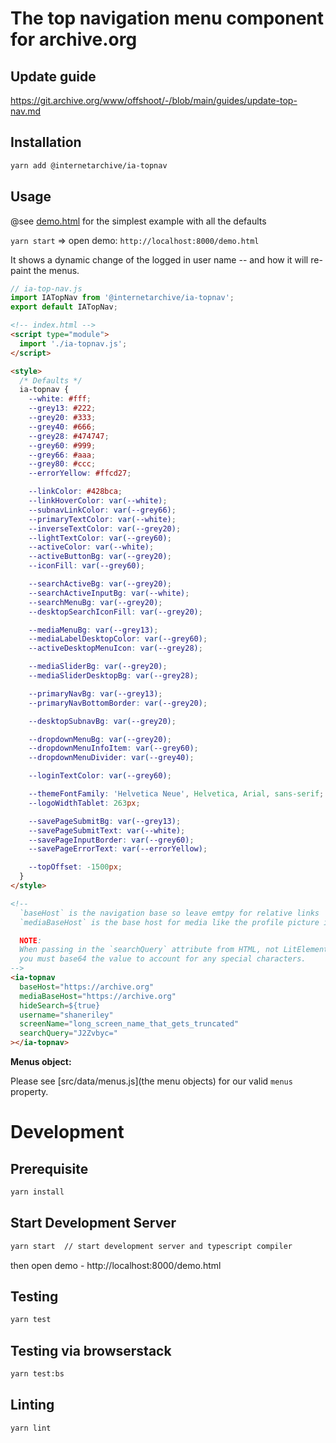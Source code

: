 # The top navigation menu component for archive.org

## Update guide
https://git.archive.org/www/offshoot/-/blob/main/guides/update-top-nav.md
## Installation

```bash
yarn add @internetarchive/ia-topnav
```

## Usage

@see [demo.html](demo.html) for the simplest example with all the defaults

`yarn start` => open demo: `http://localhost:8000/demo.html`

It shows a dynamic change of the logged in user name -- and how it will re-paint the menus.


```js
// ia-top-nav.js
import IATopNav from '@internetarchive/ia-topnav';
export default IATopNav;
```

```html
<!-- index.html -->
<script type="module">
  import './ia-topnav.js';
</script>

<style>
  /* Defaults */
  ia-topnav {
    --white: #fff;
    --grey13: #222;
    --grey20: #333;
    --grey40: #666;
    --grey28: #474747;
    --grey60: #999;
    --grey66: #aaa;
    --grey80: #ccc;
    --errorYellow: #ffcd27;

    --linkColor: #428bca;
    --linkHoverColor: var(--white);
    --subnavLinkColor: var(--grey66);
    --primaryTextColor: var(--white);
    --inverseTextColor: var(--grey20);
    --lightTextColor: var(--grey60);
    --activeColor: var(--white);
    --activeButtonBg: var(--grey20);
    --iconFill: var(--grey60);

    --searchActiveBg: var(--grey20);
    --searchActiveInputBg: var(--white);
    --searchMenuBg: var(--grey20);
    --desktopSearchIconFill: var(--grey20);

    --mediaMenuBg: var(--grey13);
    --mediaLabelDesktopColor: var(--grey60);
    --activeDesktopMenuIcon: var(--grey28);

    --mediaSliderBg: var(--grey20);
    --mediaSliderDesktopBg: var(--grey28);

    --primaryNavBg: var(--grey13);
    --primaryNavBottomBorder: var(--grey20);

    --desktopSubnavBg: var(--grey20);

    --dropdownMenuBg: var(--grey20);
    --dropdownMenuInfoItem: var(--grey60);
    --dropdownMenuDivider: var(--grey40);

    --loginTextColor: var(--grey60);

    --themeFontFamily: 'Helvetica Neue', Helvetica, Arial, sans-serif;
    --logoWidthTablet: 263px;

    --savePageSubmitBg: var(--grey13);
    --savePageSubmitText: var(--white);
    --savePageInputBorder: var(--grey60);
    --savePageErrorText: var(--errorYellow);

    --topOffset: -1500px;
  }
</style>

<!--
  `baseHost` is the navigation base so leave emtpy for relative links
  `mediaBaseHost` is the base host for media like the profile picture if it's not relative

  NOTE:
  When passing in the `searchQuery` attribute from HTML, not LitElement bindings,
  you must base64 the value to account for any special characters.
-->
<ia-topnav
  baseHost="https://archive.org"
  mediaBaseHost="https://archive.org"
  hideSearch=${true}
  username="shaneriley"
  screenName="long_screen_name_that_gets_truncated"
  searchQuery="J2Zvbyc="
></ia-topnav>
```


**Menus object:**

Please see [src/data/menus.js](the menu objects) for our valid `menus` property.

# Development

## Prerequisite

```bash
yarn install
```

## Start Development Server

```bash
yarn start  // start development server and typescript compiler
```
then open demo - http://localhost:8000/demo.html

## Testing

```bash
yarn test
```

## Testing via browserstack

```bash
yarn test:bs
```

## Linting

```bash
yarn lint
```
